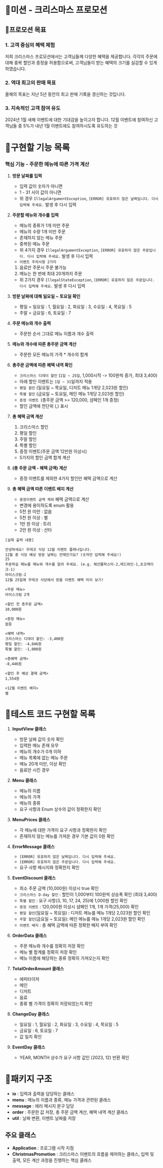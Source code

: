 # 🎁미션 - 크리스마스 프로모션

## 🌟프로모션 목표

### 1. 고객 중심의 혜택 체험

저희 크리스마스 프로모션에서는 고객님들께 다양한 혜택을 제공합니다. 각각의 주문에 대해 중복 할인과 증정을 허용함으로써, 고객님들이 받는 혜택의 크기를 실감할 수 있게 하였습니다.

### 2. 역대 최고의 판매 목표

올해의 목표는 지난 5년 동안의 최고 판매 기록을 경신하는 것입니다.

### 3. 지속적인 고객 참여 유도

2024년 1월 새해 이벤트에 대한 기대감을 높이고자 합니다. 12월 이벤트에 참여하신 고객님들 중 5%가 내년 1월 이벤트에도 참여하시도록 유도하는 것

# 🔧구현할 기능 목록

### 핵심 기능 - 주문한 메뉴에 따른 가격 계산

1. **방문 날짜를 입력**
   - 입력 값이 숫자가 아니면
   - 1 - 31 사이 값이 아니면
   - 위 경우 `IllegalArgumentException`, `[ERROR] 유효하지 않은 날짜입니다. 다시 입력해 주세요.` 발생 후 다시 입력


2. **주문할 메뉴와 개수를 입력**
   - 메뉴의 종류가 1개 미만 주문
   - 메뉴의 수량 1개 미만 주문
   - 존재하지 않는 메뉴 주문
   - 중복된 메뉴 주문
   - 위 4가지 경우 `IllegalArgumentException`, `[ERROR] 유효하지 않은 주문입니다. 다시 입력해 주세요.` 발생 후 다시 입력
   * `이벤트 주의사항 2가지`
   1. 음료만 주문시 주문 불가능
   2. 메뉴는 한 번에 최대 20개까지 주문

   - 위 2가지 경우 `IllegalStateException`, `[ERROR] 유효하지 않은 주문입니다. 다시 입력해 주세요.` 발생 후 다시 입력


3. **방문 날짜에 대해 일요일 ~ 토요일 확인**
   - 평일 = 일요일 : 1, 월요일 : 2, 화요일 : 3, 수요일 : 4, 목요일 : 5
   - 주말 = 금요일 : 6, 토요일 : 7


4. **주문 메뉴와 개수 출력**
   - 주문한 순서 그대로 메뉴 이름과 개수 출력


5. **메뉴와 개수에 따른 총주문 금액 계산**
   - 주문한 모든 메뉴의 가격 * 개수의 합계


6. **총주문 금액에 따른 혜택 내역 확인**
   - `크리스마스 디데이 할인` (`1일 ~ 25일`, 1,000시작 -> 100원씩 증가, 최대 3,400)
   - 아래 할인 이벤트는 `1일 ~ 31`일까지 적용
    - `평일 할인` (일요일 ~ 목요일, 디저트 메뉴 1개당 2,023원 할인)
    - `특별 할인` (금요일 ~ 토요일, 메인 메뉴 1개당 2,023원 할인)
    - `증정 이벤트 `(총주문 금액 >= 120,000, 샴페인 1개 증정)
    - 할인 금액에 천단위 (,) 표시


7. **총 혜택 금액 계산**
   1. 크리스마스 할인
   2. 평일 할인
   3. 주말 할인
   4. 특별 할인
   5. 증정 이벤트(주문 금액 12만원 이상시)
   - 5가지의 할인 금액 합계 계산


8. **(총 주문 금액 - 혜택 금액) 계산**
   - 증정 이벤트를 제외한 4가지 할인만 혜택 금액으로 계산


9. **총 혜택 금액 따른 이벤트 배지 계산**
   - `증정이벤트 금액 제외` 혜택 금액으로 계산
   - 변경에 용이하도록 enum 활용
   - 5천 원 미만 : 없음
   - 5천 원 이상 : 별
   - 1만 원 이상 : 트리
   - 2만 원 이상 : 산타

```
[실제 출력 내용]

안녕하세요! 우테코 식당 12월 이벤트 플래너입니다.
12월 중 식당 예상 방문 날짜는 언제인가요? (숫자만 입력해 주세요!)
25
주문하실 메뉴를 메뉴와 개수를 알려 주세요. (e.g. 해산물파스타-2,레드와인-1,초코케이크-1)
아이스크림-2
12월 25일에 우테코 식당에서 받을 이벤트 혜택 미리 보기!

<주문 메뉴>
아이스크림 2개

<할인 전 총주문 금액>
10,000원

<증정 메뉴>
없음

<혜택 내역>
크리스마스 디데이 할인: -3,400원
평일 할인: -4,046원
특별 할인: -1,000원

<총혜택 금액>
-8,446원

<할인 후 예상 결제 금액>
1,554원

<12월 이벤트 배지>
별

```

# 🧪테스트 코드 구현할 목록

1. **InputView 클래스**
   - 방문 날짜 값이 숫자 확인
   - 입력한 메뉴 존재 유무
   - 메뉴의 개수가 0개 이하
   - 메뉴 목록에 없는 메뉴 주문
   - 메뉴 20개 미만, 이상 확인
   - 음료만 시킨 경우

2. **Menu 클래스**
   - 메뉴의 이름
   - 메뉴의 가격
   - 메뉴의 종류
   - 요구 사항과 Enum 상수의 값이 정확한지 확인

3. **MenuPrices 클래스**
   - 각 메뉴에 대한 가격이 요구 사항과 정확한지 확인
   - 존재하지 않는 메뉴를 가져온 경우 기본 값이 0원 확인

4. **ErrorMessage 클래스**
   - `[ERROR] 유효하지 않은 날짜입니다. 다시 입력해 주세요.`
   - `[ERROR] 유효하지 않은 주문입니다. 다시 입력해 주세요.`
   - 요구 사항 메시지와 정확한지 확인

5. **EventDiscount 클래스**
   - 최소 주문 금액 (10,000원) 이상시 true 확인
   - `크리스마스 D-day 할인` : 할인이 1,000부터 100원씩 상승폭 확인 (최대 3,400)
   - `특별 할인` : 요구 사항(3, 10, 17, 24, 25)에 1,000원 할인 확인
   - `증정 이벤트` : 120,000원 이상시 샴페인 1개, 1개 가격(25,000) 확인
   - `평일 할인`(일요일 ~ 목요일) : 디저트 메뉴를 메뉴 1개당 2,023원 할인 확인
   - `주말 할인`(금요일 ~ 토요일): 메인 메뉴를 메뉴 1개당 2,023원 할인 확인
   - `이벤트 배지` : 총 혜택 금액에 따른 정확한 배지 부여 확인

6. **OrderData 클래스**
   - 주문 메뉴와 개수를 정확히 저장 확인
   - 메뉴 별 합계를 정확히 저장 확인
   - 메뉴 이름에 해당하는 종류 정확히 가져오는지 확인

7. **TotalOrderAmount 클래스**
   - 에피타이저
   - 메인
   - 디저트
   - 음료
   - 종류 별 가격이 정확히 저장되었는지 확인

8. **ChangeDay 클래스**
   - 일요일 : 1, 월요일 : 2, 화요일 : 3, 수요일 : 4, 목요일 : 5
   - 금요일 : 6, 토요일 : 7
   - 값 일치 확인

9. **EventDay 클래스**
   - YEAR, MONTH 상수가 요구 사항 값인 (2023, 12) 반환 확인

# 📂패키지 구조
- **io** : 입력과 출력을 담당하는 클래스
- **menu** : 메뉴의 이름과 종류, 메뉴 가격과 관련된 클래스
- **message** : 에러 메시지 문구 담당
- **order** : 주문한 값 저장, 총 주문 금액 계산, 혜택 내역 계산 클래스
- **util** : 날짜 변환, 이벤트 날짜를 저장

## 주요 클래스
- **Application** : 프로그램 시작 지점
- **ChristmasPromotion** : 크리스마스 이벤트의 흐름을 제어하는 클래스, 입력 및 출력, 모든 계산 과정을 진행하는 핵심 클래스